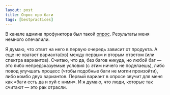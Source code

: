 ```yaml
---
layout: post
title: Опрос про баги
tags: [bestpractices]
---
```

В канале админа профунктора был такой [опрос](https://t.me/oleg_log/3110). Результаты меня немного опечалили.

<script async src="https://telegram.org/js/telegram-widget.js?8" data-telegram-post="oleg_log/3110" data-width="100%"></script>

Я думаю, что ответ на него в первую очередь зависит от продукта. А еще не хватает варианта(ов) между первым и вторым ответом (или спектра вариантов). Считаю, что да, без багов никуда, но любой баг — это либо непредсказуемые условия (с этим ничего не поделаешь), либо повод улучшать процесс (чтобы подобные баги не могли произойти), либо комбо двух вариантов. Первый вариант в опросе звучит для меня как «баги есть да и хуй с ними». И я думаю, что люди, которые так считают — это рак отрасли.
